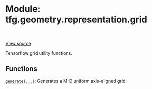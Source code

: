 <div itemscope itemtype="http://developers.google.com/ReferenceObject">
<meta itemprop="name" content="tfg.geometry.representation.grid" />
<meta itemprop="path" content="Stable" />
</div>

# Module: tfg.geometry.representation.grid

<table class="tfo-notebook-buttons tfo-api" align="left">
</table>

<a target="_blank" href="https://github.com/tensorflow/graphics/blob/master/tensorflow_graphics/geometry/representation/grid.py">View
source</a>

Tensorflow grid utility functions.

<!-- Placeholder for "Used in" -->


## Functions

[`generate(...)`](../../../tfg/geometry/representation/grid/generate.md): Generates a M-D uniform axis-aligned grid.

